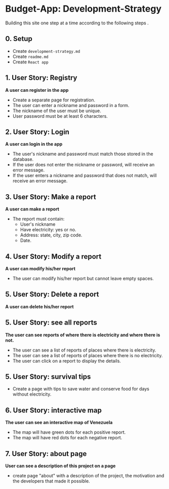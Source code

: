 # Budget-App: Development-Strategy

Building this site one step at a time according to the following steps .

## 0. Setup

- Create `development-strategy.md`
- Create `readme.md`
- Create `React app`

## 1. User Story: Registry

**A user can register in the app**

- Create a separate page for registration.
- The user can enter a nickname and password in a form.
- The nickname of the user must be unique.
- User password must be at least 6 characters.

## 2. User Story: Login

**A user can login in the app**

- The user's nickname and password must match those stored in the database.
- If the user does not enter the nickname or password, will receive an error message.
- If the user enters a nickname and password that does not match, will receive an error message.

## 3. User Story: Make a report

**A user can make a report**

- The report must contain:
  - User's nickname
  - Have electricity: yes or no.
  - Address: state, city, zip code.
  - Date.

## 4. User Story: Modify a report

**A user can modify his/her report**

- The user can modify his/her report but cannot leave empty spaces.

## 5. User Story: Delete a report

**A user can delete his/her report**

## 5. User Story: see all reports

**The user can see reports of where there is electricity and where there is not.**

- The user can see a list of reports of places where there is electricity.
- The user can see a list of reports of places where there is no electricity.
- The user can click on a report to display the details.

## 5. User Story: survival tips

- Create a page with tips to save water and conserve food for days without electricity.

## 6. User Story: interactive map

**The user can see an interactive map of Venezuela**

- The map will have green dots for each positive report.
- The map will have red dots for each negative report.

## 7. User Story: about page

**User can see a description of this project on a page**

- create page "about" with a description of the project, the motivation and the developers that made it possible.
